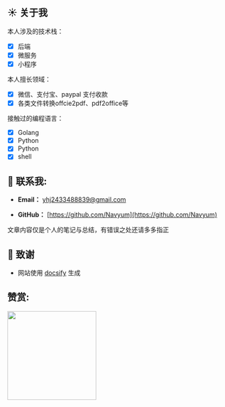## ☀️  关于我

本人涉及的技术栈：  
- [x] 后端
- [x] 微服务
- [x] 小程序

本人擅长领域：
- [x] 微信、支付宝、paypal 支付收款
- [x] 各类文件转换offcie2pdf、pdf2office等 

接触过的编程语言：  
- [x] Golang
- [x] Python
- [x] Python
- [x] shell

## 📧 联系我:

- **Email：** yhj2433488839@gmail.com

- **GitHub：** [https://github.com/Navyum](https://github.com/Navyum)

文章内容仅是个人的笔记与总结，有错误之处还请多多指正

## 🍋 致谢

- 网站使用 [docsify](https://docsify.js.org/#/zh-cn/) 生成

## 赞赏:
  <div ><img src="https://raw.staticdn.net/Navyum/imgbed/pic/IMG/d55ddcb88afc284ec63d69543fe87e36.jpeg" width="200" height="200" /></div>
